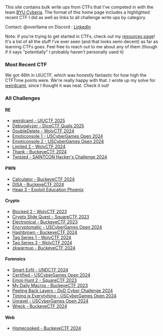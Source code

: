This site contains bulk write ups from CTFs that I've competed in with the team [BYU Cyberia](https://ctftime.org/team/155711). The format of this home page includes a highlighted recent CTF I did as well as links to all challenge write ups by category

Contact: @overllama on Discord : [LinkedIn](https://www.linkedin.com/in/macen-bird/)

Note: if you're trying to get started in CTFs, check out my [resources page](./resources.md)! It's a list of all the stuff I've ever seen (and that looks semi-decent) as far as learning CTFs goes. Feel free to reach out to me about any of them (though if it says "potentially" I probably haven't personally used it)

### Most Recent CTF

We got 46th in UIUCTF, which was honestly fantastic for how high the CTFTime points were. We're really happy with that. I wrote up my solve for [weirdcaml](./RE/weirdcaml/), since I thought it was neat. Check it out!

### All Challenges

#### RE

- [weirdcaml - UIUCTF 2025](./RE/weirdcaml/)
- [Debugalyzer - DiceCTF Quals 2025](./RE/debugalyzer/)
- [DoubleDelete - WolvCTF 2024](./RE/doubledelete/)
- [Emoticonsole 1 - USCyberGames Open 2024](./RE/Emoticonsole/)
- [Emoticonsole 2 - USCyberGames Open 2024](./RE/Emoticonsole%202/)
- [Limited 2 - WolvCTF 2024](./RE/limited2/)
- [Thank - BuckeyeCTF 2024](./RE/Thank/)
- [Twisted - SAINTCON Hacker's Challenge 2024](./RE/Twisted/)

#### PWN

- [Calculator - BuckeyeCTF 2024](./PWN/calculator/)
- [DISA - BuckeyeCTF 2024](./PWN/DISA/)
- [Heap 3 - Exploit Education Phoenix](./PWN/heap_three.md)

#### Crypto

- [Blocked 2 - WolvCTF 2023](./Crypto/blocked2/)
- [Crypto Slide Quest - SquareCTF 2023](./Crypto/crypto_slide_quest/)
- [Electronical - BuckeyeCTF 2023](./Crypto/Electronical/)
- [Encryptomatic - USCyberGames Open 2024](./Crypto/Encryptomatic/)
- [Hashbrown - BuckeyeCTF 2024](./Crypto/Hashbrown/)
- [Tag Series 1 - WolvCTF 2024](./Crypto/tagseries1/)
- [Tag Series 3 - WolvCTF 2024](./Crypto/tagseries3/)
- [zkwarmup - BuckeyeCTF 2024](./Crypto/zkwarmup/)

#### Forensics

- [Smart Exfil - UNDCTF 2024](./Forensics/Smart%20Exfil/)
- [Certified - USCyberGames Open 2024](./Forensics/Certified/)
- [Emoji Hunt 2 - SquareCTF 2023](./Forensics/emoji_hunt_2-microwave/)
- [My Daily Macros - BuckeyeCTF 2023](./Forensics/myDailyMacros/)
- [Peeling Back Layers - DoD Cyber Challenge 2024](./Forensics/Peeling%20Layers/)
- [Timing is Everytyhing - USCyberGames Open 2024](./Forensics/Timing%20is%20Everything/)
- [Unravel - USCyberGames Open 2024](./Forensics/Unravel/)
- [Wreck - BuckeyeCTF 2024](./Forensics/Wreck/)

#### Web

- [Homecooked - BuckeyeCTF 2024](./Web/Homecooked/)
